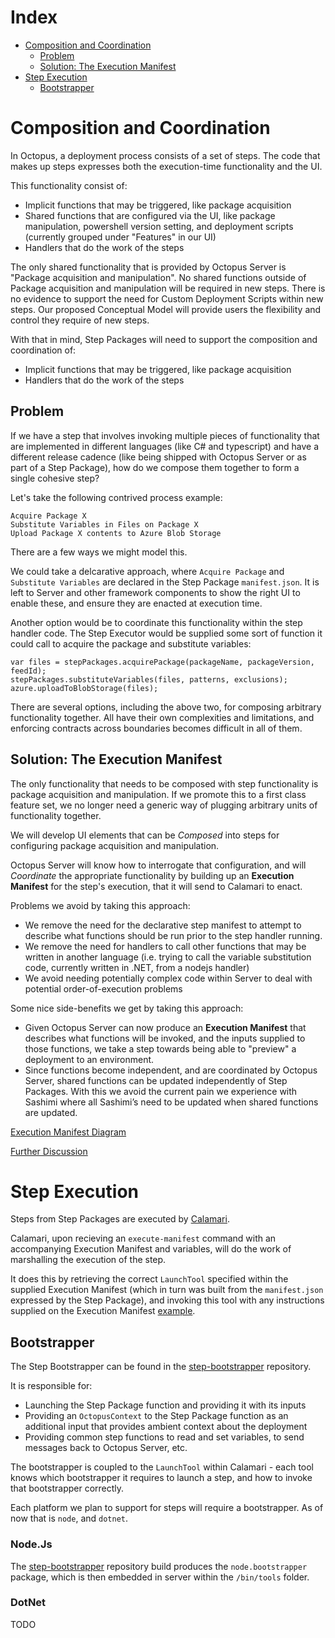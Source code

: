 # Index

- [Composition and Coordination](#composition-and-coordination)
  - [Problem](#problem)
  - [Solution: The Execution Manifest](#solution-the-execution-manifest)
- [Step Execution](#step-execution)
  - [Bootstrapper](#bootstrapper)

# Composition and Coordination

In Octopus, a deployment process consists of a set of steps. The code that makes up steps expresses both the execution-time functionality and the UI.

This functionality consist of:

- Implicit functions that may be triggered, like package acquisition
- Shared functions that are configured via the UI, like package manipulation, powershell version setting, and deployment scripts (currently grouped under "Features" in our UI)
- Handlers that do the work of the steps

The only shared functionality that is provided by Octopus Server is "Package acquisition and manipulation". No shared functions outside of Package acquisition and manipulation will be required in new steps. There is no evidence to support the need for Custom Deployment Scripts within new steps. Our proposed Conceptual Model will provide users the flexibility and control they require of new steps.

With that in mind, Step Packages will need to support the composition and coordination of:

- Implicit functions that may be triggered, like package acquisition
- Handlers that do the work of the steps

## Problem

If we have a step that involves invoking multiple pieces of functionality that are implemented in different languages (like C# and typescript) and have a different release cadence (like being shipped with Octopus Server or as part of a Step Package), how do we compose them together to form a single cohesive step?

Let's take the following contrived process example:

```
Acquire Package X
Substitute Variables in Files on Package X
Upload Package X contents to Azure Blob Storage
```

There are a few ways we might model this.

We could take a delcarative approach, where `Acquire Package` and `Substitute Variables` are declared in the Step Package `manifest.json`. It is left to Server and other framework components to show the right UI to enable these, and ensure they are enacted at execution time.

Another option would be to coordinate this functionality within the step handler code. The Step Executor would be supplied some sort of function it could call to acquire the package and substitute variables:

```
var files = stepPackages.acquirePackage(packageName, packageVersion, feedId);
stepPackages.substituteVariables(files, patterns, exclusions);
azure.uploadToBlobStorage(files);
```

There are several options, including the above two, for composing arbitrary functionality together. All have their own complexities and limitations, and enforcing contracts across boundaries becomes difficult in all of them.

## Solution: The Execution Manifest

The only functionality that needs to be composed with step functionality is package acquisition and manipulation. If we promote this to a first class feature set, we no longer need a generic way of plugging arbitrary units of functionality together.

We will develop UI elements that can be _Composed_ into steps for configuring package acquisition and manipulation.

Octopus Server will know how to interrogate that configuration, and will _Coordinate_ the appropriate functionality by building up an **Execution Manifest** for the step's execution, that it will send to Calamari to enact.

Problems we avoid by taking this approach:

- We remove the need for the declarative step manifest to attempt to describe what functions should be run prior to the step handler running.
- We remove the need for handlers to call other functions that may be written in another language (i.e. trying to call the variable substitution code, currently written in .NET, from a nodejs handler)
- We avoid needing potentially complex code within Server to deal with potential order-of-execution problems

Some nice side-benefits we get by taking this approach:

- Given Octopus Server can now produce an **Execution Manifest** that describes what functions will be invoked, and the inputs supplied to those functions, we take a step towards being able to "preview" a deployment to an environment.
- Since functions become independent, and are coordinated by Octopus Server, shared functions can be updated independently of Step Packages. With this we avoid the current pain we experience with Sashimi where all Sashimi’s need to be updated when shared functions are updated.

[Execution Manifest Diagram](https://whimsical.com/steps-execution-manifest-N74pfHgDoLXNK8ck1UJmb9)

[Further Discussion](https://docs.google.com/document/d/1E5u3BnYlLzXQ4kwbQVb6XY9TmSFegxtAnwBi_A77WAE)

# Step Execution

Steps from Step Packages are executed by [Calamari](https://github.com/octopusdeploy/Calamari).

Calamari, upon recieving an `execute-manifest` command with an accompanying Execution Manifest and variables, will do the work of marshalling the execution of the step.

It does this by retrieving the correct `LaunchTool` specified within the supplied Execution Manifest (which in turn was built from the `manifest.json` expressed by the Step Package), and invoking this tool with any instructions supplied on the Execution Manifest [example](https://github.com/OctopusDeploy/Calamari/blob/master/source/Calamari/Commands/ExecuteManifestCommand.cs).

## Bootstrapper

The Step Bootstrapper can be found in the [step-bootstrapper](https://github.com/OctopusDeploy/step-bootstrapper) repository.

It is responsible for:

- Launching the Step Package function and providing it with its inputs
- Providing an `OctopusContext` to the Step Package function as an additional input that provides ambient context about the deployment
- Providing common step functions to read and set variables, to send messages back to Octopus Server, etc.

The bootstrapper is coupled to the `LaunchTool` within Calamari - each tool knows which bootstrapper it requires to launch a step, and how to invoke that bootstrapper correctly.

Each platform we plan to support for steps will require a bootstrapper. As of now that is `node`, and `dotnet`.

### Node.Js

The [step-bootstrapper](https://github.com/OctopusDeploy/step-bootstrapper) repository build produces the `node.bootstrapper` package, which is then embedded in server within the `/bin/tools` folder.

### DotNet

TODO
